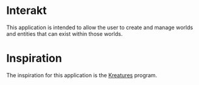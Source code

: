 # Interakt
This application is intended to allow the user to create and manage worlds and entities that can exist within those worlds.

# Inspiration
The inspiration for this application is the [Kreatures](https://github.com/dmccoystephenson/Kreatures) program.
